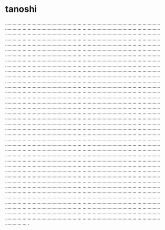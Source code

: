 # tanoshi
...........................................................................................................................................................................................................................................................................................................................................................................................................................................................................................................................................................................................................................................................................................................................................................................................................................................................................................................................................................................................................................................................................................................................................................................................................................................................................................................................................................................................................................................................................................................................................................................................................................................................................................................................................................................................................................................................................................................................................................................................................................................................................................................................................................................................................................................................................................................................................................................................................................................................................................................................................................................................................................................................................................................................................................................................................................................................................................................................................................................................................................................................................................................................................................................................................................................................................................................................................................................................................................................................................................................................................................................................................................................................................................................................................................................................................................................................................................................................................................................................................................................................................................................................................................................................................................................................................................................................................................................................................................................................................................................................................................................................................................................................................................................................................................................................................................................................................................................................